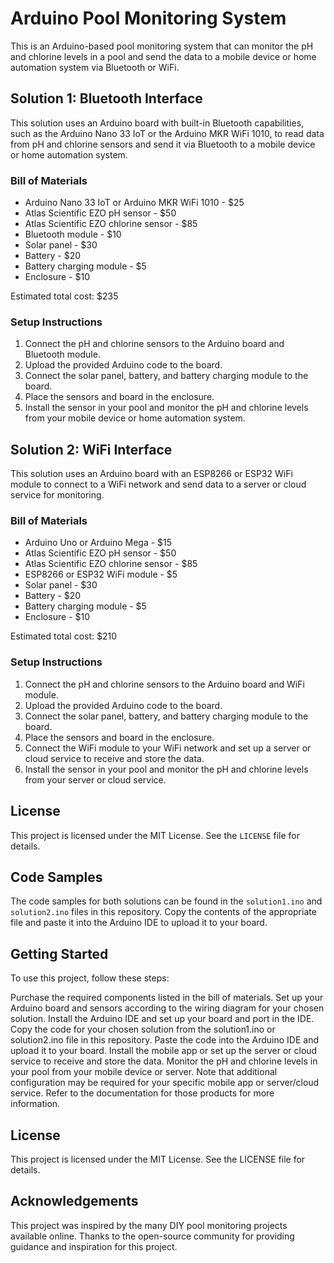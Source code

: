 # Arduino Pool Monitoring System

This is an Arduino-based pool monitoring system that can monitor the pH and chlorine levels in a pool and send the data to a mobile device or home automation system via Bluetooth or WiFi.

## Solution 1: Bluetooth Interface

This solution uses an Arduino board with built-in Bluetooth capabilities, such as the Arduino Nano 33 IoT or the Arduino MKR WiFi 1010, to read data from pH and chlorine sensors and send it via Bluetooth to a mobile device or home automation system.

### Bill of Materials

- Arduino Nano 33 IoT or Arduino MKR WiFi 1010 - $25
- Atlas Scientific EZO pH sensor - $50
- Atlas Scientific EZO chlorine sensor - $85
- Bluetooth module - $10
- Solar panel - $30
- Battery - $20
- Battery charging module - $5
- Enclosure - $10

Estimated total cost: $235

### Setup Instructions

1. Connect the pH and chlorine sensors to the Arduino board and Bluetooth module.
2. Upload the provided Arduino code to the board.
3. Connect the solar panel, battery, and battery charging module to the board.
4. Place the sensors and board in the enclosure.
5. Install the sensor in your pool and monitor the pH and chlorine levels from your mobile device or home automation system.

## Solution 2: WiFi Interface

This solution uses an Arduino board with an ESP8266 or ESP32 WiFi module to connect to a WiFi network and send data to a server or cloud service for monitoring.

### Bill of Materials

- Arduino Uno or Arduino Mega - $15
- Atlas Scientific EZO pH sensor - $50
- Atlas Scientific EZO chlorine sensor - $85
- ESP8266 or ESP32 WiFi module - $5
- Solar panel - $30
- Battery - $20
- Battery charging module - $5
- Enclosure - $10

Estimated total cost: $210

### Setup Instructions

1. Connect the pH and chlorine sensors to the Arduino board and WiFi module.
2. Upload the provided Arduino code to the board.
3. Connect the solar panel, battery, and battery charging module to the board.
4. Place the sensors and board in the enclosure.
5. Connect the WiFi module to your WiFi network and set up a server or cloud service to receive and store the data.
6. Install the sensor in your pool and monitor the pH and chlorine levels from your server or cloud service.

## License

This project is licensed under the MIT License. See the `LICENSE` file for details.

## Code Samples

The code samples for both solutions can be found in the `solution1.ino` and `solution2.ino` files in this repository. Copy the contents of the appropriate file and paste it into the Arduino IDE to upload it to your board.

## Getting Started

To use this project, follow these steps:

Purchase the required components listed in the bill of materials.
Set up your Arduino board and sensors according to the wiring diagram for your chosen solution.
Install the Arduino IDE and set up your board and port in the IDE.
Copy the code for your chosen solution from the solution1.ino or solution2.ino file in this repository.
Paste the code into the Arduino IDE and upload it to your board.
Install the mobile app or set up the server or cloud service to receive and store the data.
Monitor the pH and chlorine levels in your pool from your mobile device or server.
Note that additional configuration may be required for your specific mobile app or server/cloud service. Refer to the documentation for those products for more information.

## License
This project is licensed under the MIT License. See the LICENSE file for details.

## Acknowledgements
This project was inspired by the many DIY pool monitoring projects available online. Thanks to the open-source community for providing guidance and inspiration for this project.

